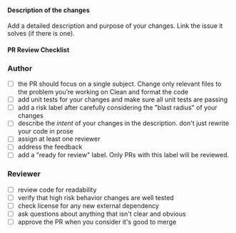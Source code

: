 #### Description of the changes

Add a detailed description and purpose of your changes.
Link the issue it solves (if there is one).

#### PR Review Checklist
### Author

- [ ] the PR should focus on a single subject. Change only relevant files to the problem you’re working on
Clean and format the code
- [ ] add unit tests for your changes and make sure all unit tests are passing
- [ ] add a risk label after carefully considering the "blast radius" of your changes
- [ ] describe the _intent_ of your changes in the description. don't just rewrite your code in prose
- [ ] assign at least one reviewer
- [ ] address the feedback 
- [ ] add a "ready for review" label. Only PRs with this label will be reviewed.

### Reviewer

- [ ] review code for readability
- [ ] verify that high risk behavior changes are well tested
- [ ] check license for any new external dependency
- [ ] ask questions about anything that isn't clear and obvious
- [ ] approve the PR when you consider it's good to merge